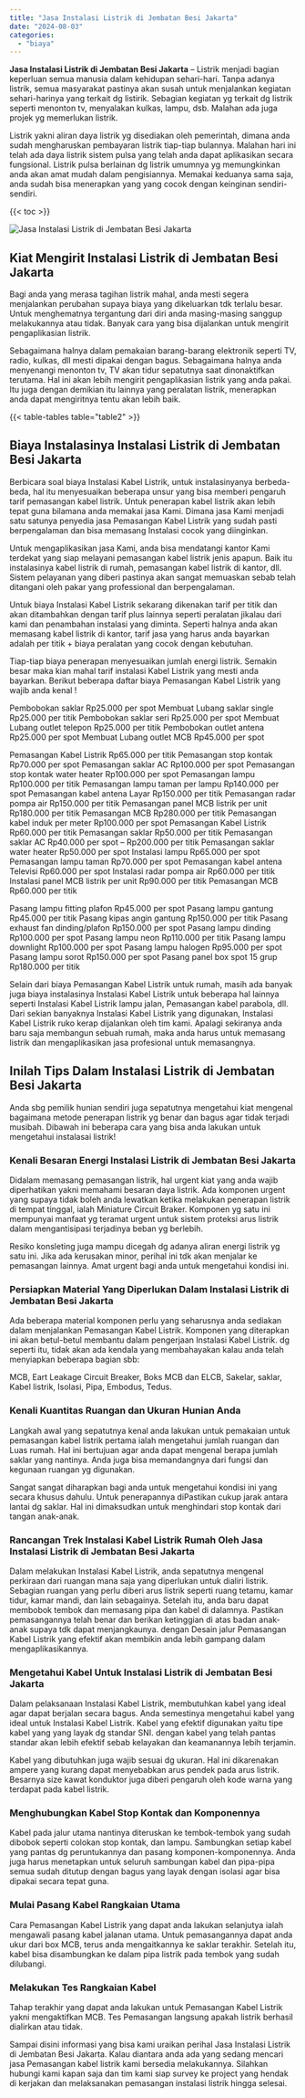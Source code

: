 ```yaml
---
title: "Jasa Instalasi Listrik di Jembatan Besi Jakarta"
date: "2024-08-03"
categories: 
  - "biaya"
---
```


**Jasa Instalasi Listrik di Jembatan Besi Jakarta** – Listrik menjadi bagian keperluan semua manusia dalam kehidupan sehari-hari. Tanpa adanya listrik, semua masyarakat pastinya akan susah untuk menjalankan kegiatan sehari-harinya yang terkait dg listirik. Sebagian kegiatan yg terkait dg listrik seperti menonton tv, menyalakan kulkas, lampu, dsb. Malahan ada juga projek yg memerlukan listrik.

Listrik yakni aliran daya listrik yg disediakan oleh pemerintah, dimana anda sudah mengharuskan pembayaran listrik tiap-tiap bulannya. Malahan hari ini telah ada daya listrik sistem pulsa yang telah anda dapat aplikasikan secara fungsional. Listrik pulsa berlainan dg listrik umumnya yg memungkinkan anda akan amat mudah dalam pengisiannya. Memakai keduanya sama saja, anda sudah bisa menerapkan yang yang cocok dengan keinginan sendiri-sendiri.

{{< toc >}}

![Jasa Instalasi Listrik di Jembatan Besi Jakarta](/images/instalasi-listrik-murah01.png)

## Kiat Mengirit Instalasi Listrik di Jembatan Besi Jakarta

Bagi anda yang merasa tagihan listrik mahal, anda mesti segera menjalankan perubahan supaya biaya yang dikeluarkan tdk terlalu besar. Untuk menghematnya tergantung dari diri anda masing-masing sanggup melakukannya atau tidak. Banyak cara yang bisa dijalankan untuk mengirit pengaplikasian listrik.

Sebagaimana halnya dalam pemakaian barang-barang elektronik seperti TV, radio, kulkas, dll mesti dipakai dengan bagus. Sebagaimana halnya anda menyenangi menonton tv, TV akan tidur sepatutnya saat dinonaktifkan terutama. Hal ini akan lebih mengirit pengaplikasian listrik yang anda pakai. Itu juga dengan demikian itu lainnya yang peralatan listrik, menerapkan anda dapat mengiritnya tentu akan lebih baik.

{{< table-tables table="table2" >}}

## Biaya Instalasinya Instalasi Listrik di Jembatan Besi Jakarta

Berbicara soal biaya Instalasi Kabel Listrik, untuk instalasinyanya berbeda-beda, hal itu menyesuaikan beberapa unsur yang bisa memberi pengaruh tarif pemasangan kabel listrik. Untuk penerapan kabel listrik akan lebih tepat guna bilamana anda memakai jasa Kami. Dimana jasa Kami menjadi satu satunya penyedia jasa Pemasangan Kabel Listrik yang sudah pasti berpengalaman dan bisa memasang Instalasi cocok yang diinginkan.

Untuk mengaplikasikan jasa Kami, anda bisa mendatangi kantor Kami terdekat yang siap melayani pemasangan kabel listrik jenis apapun. Baik itu instalasinya kabel listrik di rumah, pemasangan kabel listrik di kantor, dll. Sistem pelayanan yang diberi pastinya akan sangat memuaskan sebab telah ditangani oleh pakar yang professional dan berpengalaman.

Untuk biaya Instalasi Kabel Listrik sekarang dikenakan tarif per titik dan akan ditambahkan dengan tarif plus lainnya seperti peralatan jikalau dari kami dan penambahan instalasi yang diminta. Seperti halnya anda akan memasang kabel listrik di kantor, tarif jasa yang harus anda bayarkan adalah per titik + biaya peralatan yang cocok dengan kebutuhan.

Tiap-tiap biaya penerapan menyesuaikan jumlah energi listrik. Semakin besar maka kian mahal tarif instalasi Kabel Listrik yang mesti anda bayarkan. Berikut beberapa daftar biaya Pemasangan Kabel Listrik yang wajib anda kenal !

Pembobokan saklar Rp25.000 per spot Membuat Lubang saklar single Rp25.000 per titik Pembobokan saklar seri Rp25.000 per spot Membuat Lubang outlet telepon Rp25.000 per titik Pembobokan outlet antena Rp25.000 per spot Membuat Lubang outlet MCB Rp45.000 per spot

Pemasangan Kabel Listrik Rp65.000 per titik Pemasangan stop kontak Rp70.000 per spot Pemasangan saklar AC Rp100.000 per spot Pemasangan stop kontak water heater Rp100.000 per spot Pemasangan lampu Rp100.000 per titik Pemasangan lampu taman per lampu Rp140.000 per spot Pemasangan kabel antena Layar Rp150.000 per titik Pemasangan radar pompa air Rp150.000 per titik Pemasangan panel MCB listrik per unit Rp180.000 per titik Pemasangan MCB Rp280.000 per titik Pemasangan kabel induk per meter Rp100.000 per spot Pemasangan Kabel Listrik Rp60.000 per titik Pemasangan saklar Rp50.000 per titik Pemasangan saklar AC Rp40.000 per spot – Rp200.000 per titik Pemasangan saklar water heater Rp50.000 per spot Instalasi lampu Rp65.000 per spot Pemasangan lampu taman Rp70.000 per spot Pemasangan kabel antena Televisi Rp60.000 per spot Instalasi radar pompa air Rp60.000 per titik Instalasi panel MCB listrik per unit Rp90.000 per titik Pemasangan MCB Rp60.000 per titik

Pasang lampu fitting plafon Rp45.000 per spot Pasang lampu gantung Rp45.000 per titik Pasang kipas angin gantung Rp150.000 per titik Pasang exhaust fan dinding/plafon Rp150.000 per spot Pasang lampu dinding Rp100.000 per spot Pasang lampu neon Rp110.000 per titik Pasang lampu downlight Rp100.000 per spot Pasang lampu halogen Rp95.000 per spot Pasang lampu sorot Rp150.000 per spot Pasang panel box spot 15 grup Rp180.000 per titik

Selain dari biaya Pemasangan Kabel Listrik untuk rumah, masih ada banyak juga biaya instalasinya Instalasi Kabel Listrik untuk beberapa hal lainnya seperti Instalasi Kabel Listrik lampu jalan, Pemasangan kabel parabola, dll. Dari sekian banyaknya Instalasi Kabel Listrik yang digunakan, Instalasi Kabel Listrik ruko kerap dijalankan oleh tim kami. Apalagi sekiranya anda baru saja membangun sebuah rumah, maka anda harus untuk memasang listrik dan mengaplikasikan jasa profesional untuk memasangnya.

## Inilah Tips Dalam Instalasi Listrik di Jembatan Besi Jakarta


Anda sbg pemilik hunian sendiri juga sepatutnya mengetahui kiat mengenal bagaimana metode penerapan listrik yg benar dan bagus agar tidak terjadi musibah. Dibawah ini beberapa cara yang bisa anda lakukan untuk mengetahui instalasai listrik!

### Kenali Besaran Energi Instalasi Listrik di Jembatan Besi Jakarta

Didalam memasang pemasangan listrik, hal urgent kiat yang anda wajib diperhatikan yakni memahami besaran daya listrik. Ada komponen urgent yang supaya tidak boleh anda lewatkan ketika melakukan penerapan listrik di tempat tinggal, ialah Miniature Circuit Braker. Komponen yg satu ini mempunyai manfaat yg teramat urgent untuk sistem proteksi arus listrik dalam mengantisipasi terjadinya beban yg berlebih.

Resiko konsleting juga mampu dicegah dg adanya aliran energi listrik yg satu ini. Jika ada kerusakan minor, perihal ini tdk akan menjalar ke pemasangan lainnya. Amat urgent bagi anda untuk mengetahui kondisi ini.

### Persiapkan Material Yang Diperlukan Dalam Instalasi Listrik di Jembatan Besi Jakarta

Ada beberapa material komponen perlu yang seharusnya anda sediakan dalam menjalankan Pemasangan Kabel Listrik. Komponen yang diterapkan ini akan betul-betul membantu dalam pengerjaan Instalasi Kabel Listrik. dg seperti itu, tidak akan ada kendala yang membahayakan kalau anda telah menyiapkan beberapa bagian sbb:

MCB, Eart Leakage Circuit Breaker, Boks MCB dan ELCB, Sakelar, saklar, Kabel listrik, Isolasi, Pipa, Embodus, Tedus.

### Kenali Kuantitas Ruangan dan Ukuran Hunian Anda

Langkah awal yang sepatutnya kenal anda lakukan untuk pemakaian untuk pemasangan kabel listrik pertama ialah mengetahui jumlah ruangan dan Luas rumah. Hal ini bertujuan agar anda dapat mengenal berapa jumlah saklar yang nantinya. Anda juga bisa memandangnya dari fungsi dan kegunaan ruangan yg digunakan.

Sangat sangat diharapkan bagi anda untuk mengetahui kondisi ini yang secara khusus dahulu. Untuk penerapannya diPastikan cukup jarak antara lantai dg saklar. Hal ini dimaksudkan untuk menghindari stop kontak dari tangan anak-anak.

### Rancangan Trek Instalasi Kabel Listrik Rumah Oleh Jasa Instalasi Listrik di Jembatan Besi Jakarta

Dalam melakukan Instalasi Kabel Listrik, anda sepatutnya mengenal perkiraan dari ruangan mana saja yang diperlukan untuk dialiri listrik. Sebagian ruangan yang perlu diberi arus listrik seperti ruang tetamu, kamar tidur, kamar mandi, dan lain sebagainya. Setelah itu, anda baru dapat membobok tembok dan memasang pipa dan kabel di dalamnya. Pastikan pemasangannya telah benar dan berikan ketinggian di atas badan anak-anak supaya tdk dapat menjangkaunya. dengan Desain jalur Pemasangan Kabel Listrik yang efektif akan membikin anda lebih gampang dalam mengaplikasikannya.

### Mengetahui Kabel Untuk Instalasi Listrik di Jembatan Besi Jakarta

Dalam pelaksanaan Instalasi Kabel Listrik, membutuhkan kabel yang ideal agar dapat berjalan secara bagus. Anda semestinya mengetahui kabel yang ideal untuk Instalasi Kabel Listrik. Kabel yang efektif digunakan yaitu tipe kabel yang yang layak dg standar SNI. dengan kabel yang telah pantas standar akan lebih efektif sebab kelayakan dan keamanannya lebih terjamin.

Kabel yang dibutuhkan juga wajib sesuai dg ukuran. Hal ini dikarenakan ampere yang kurang dapat menyebabkan arus pendek pada arus listrik. Besarnya size kawat konduktor juga diberi pengaruh oleh kode warna yang terdapat pada kabel listrik.

### Menghubungkan Kabel Stop Kontak dan Komponennya

Kabel pada jalur utama nantinya diteruskan ke tembok-tembok yang sudah dibobok seperti colokan stop kontak, dan lampu. Sambungkan setiap kabel yang pantas dg peruntukannya dan pasang komponen-komponennya. Anda juga harus menetapkan untuk seluruh sambungan kabel dan pipa-pipa semua sudah ditutup dengan bagus yang layak dengan isolasi agar bisa dipakai secara tepat guna.

### Mulai Pasang Kabel Rangkaian Utama

Cara Pemasangan Kabel Listrik yang dapat anda lakukan selanjutya ialah mengawali pasang kabel jalanan utama. Untuk pemasangannya dapat anda ukur dari box MCB, terus anda mengaitkannya ke saklar terakhir. Setelah itu, kabel bisa disambungkan ke dalam pipa listrik pada tembok yang sudah dilubangi.

### Melakukan Tes Rangkaian Kabel

Tahap terakhir yang dapat anda lakukan untuk Pemasangan Kabel Listrik yakni mengaktifkan MCB. Tes Pemasangan langsung apakah listrik berhasil dialirkan atau tidak.

Sampai disini informasi yang bisa kami uraikan perihal Jasa Instalasi Listrik di Jembatan Besi Jakarta. Kalau diantara anda ada yang sedang mencari jasa Pemasangan kabel listrik kami bersedia melakukannya. Silahkan hubungi kami kapan saja dan tim kami siap survey ke project yang hendak di kerjakan dan melaksanakan pemasangan instalasi listrik hingga selesai.

